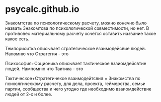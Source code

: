 # psycalc.github.io
Знакомтства по психологическому расчету, можно конечно было назвать Знакомтсва по психологической совместимости, но нет. В противовес материальному расчету хочется оставить название такое какое есть.

Темпориситка описывает стратегическое взаимодейсвие людей. Напомню что Стратегия - это

Психософия+Соционика описывает тактическое взаиомдейсвтие людей. Нампомню что Тактика - это

Тактическое+Стратегичекое взаимодейтсвия = Знакомства по психолгическому расчету, для дела, проекта, геймерства, семьи партии, сообщества и чего угодно где необходимо взаиомдействие людей от 2-х и более.
